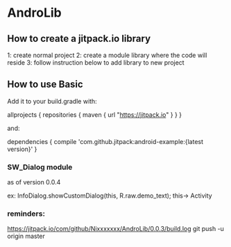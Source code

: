 # AndroLib
## How to create a jitpack.io library
1: create normal project
2: create a module library where the code will reside
3: follow instruction below to add library to new project


## How to use Basic
Add it to your build.gradle with:

allprojects {
    repositories {
        maven { url "https://jitpack.io" }
    }
}

and:

dependencies {
    compile 'com.github.jitpack:android-example:{latest version}'
}


### SW_Dialog module
as of version 0.0.4

ex:   InfoDialog.showCustomDialog(this, R.raw.demo_text);
this-> Activity

### reminders:
https://jitpack.io/com/github/Nixxxxxxx/AndroLib/0.0.3/build.log
git push -u origin master
